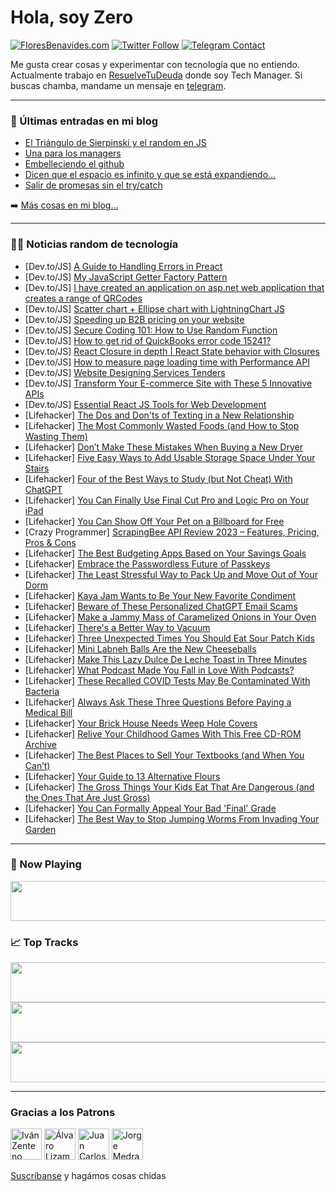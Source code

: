 # Hola, soy Zero

[![FloresBenavides.com](https://img.shields.io/website?down_message=oops&label=MiBlog&style=for-the-badge&up_message=online&url=https%3A%2F%2Ffloresbenavides.com)](https://floresbenavides.com) [![Twitter Follow](https://img.shields.io/twitter/follow/ZeroDragon?color=%231DA1F2&label=Follow&logo=twitter&logoColor=ffffff&style=for-the-badge)](https://twitter.com/zerodragon) [![Telegram Contact](https://img.shields.io/badge/escr%C3%ADbeme-ZeroDragon-%2326A5E4?style=for-the-badge&logo=telegram)](https://t.me/zerodragon)

Me gusta crear cosas y experimentar con tecnología que no entiendo.
Actualmente trabajo en [ResuelveTuDeuda](http://github.com/resuelve) donde soy Tech Manager.
Si buscas chamba, mandame un mensaje en [telegram](https://t.me/zerodragon).

---

### 📕 Últimas entradas en mi blog
<!-- BLOG-POST-LIST:START -->
- [El Triángulo de Sierpinski y el random en JS](https://floresbenavides.com/el-triangulo-de-sierpinski-y-el-random-en-js/)
- [Una para los managers](https://floresbenavides.com/una-para-los-managers/)
- [Embelleciendo el github](https://floresbenavides.com/embelleciendo-el-github/)
- [Dicen que el espacio es infinito y que se está expandiendo…](https://floresbenavides.com/dicen-que-el-espacio-es-infinito-y-que-se-esta-expandiendo/)
- [Salir de promesas sin el try/catch](https://floresbenavides.com/salir-de-promesas-sin-el-try-catch/)
<!-- BLOG-POST-LIST:END -->

➡️ [Más cosas en mi blog...](https://floresbenavides.com)

---

### 👨‍💻 Noticias random de tecnología
<!-- TECH-POSTS:START -->
- [Dev.to/JS] [A Guide to Handling Errors in Preact](https://dev.to/appsignal/a-guide-to-handling-errors-in-preact-3mn9)
- [Dev.to/JS] [My JavaScript Getter Factory Pattern](https://dev.to/adam_cyclones/my-javascript-getter-factory-pattern-46bj)
- [Dev.to/JS] [I have created an application on asp.net web application that creates a range of QRCodes](https://dev.to/adinaparvez/i-have-created-an-application-on-aspnet-web-application-that-creates-a-range-of-qrcodes-mko)
- [Dev.to/JS] [Scatter chart + Ellipse chart with LightningChart JS](https://dev.to/lightningchart/scatter-chart-ellipse-chart-with-lightningchart-js-36cl)
- [Dev.to/JS] [Speeding up B2B pricing on your website](https://dev.to/enterspeed/speeding-up-b2b-pricing-on-your-website-112i)
- [Dev.to/JS] [Secure Coding 101: How to Use Random Function](https://dev.to/smartscanner/secure-coding-101-how-to-use-random-function-50hp)
- [Dev.to/JS] [How to get rid of QuickBooks error code 15241?](https://dev.to/elinawilliam12/how-to-get-rid-of-quickbooks-error-code-15241-252n)
- [Dev.to/JS] [React Closure in depth | React State behavior with Closures](https://dev.to/47karimasif/react-closure-in-depth-react-state-behavior-with-closures-2b5e)
- [Dev.to/JS] [How to measure page loading time with Performance API](https://dev.to/starbist/how-to-measure-page-loading-time-with-performance-api-3gci)
- [Dev.to/JS] [Website Designing Services Tenders](https://dev.to/keralatenders/website-designing-services-tenders-47jd)
- [Dev.to/JS] [Transform Your E-commerce Site with These 5 Innovative APIs](https://dev.to/nikhilxd/transform-your-e-commerce-site-with-these-5-innovative-apis-1362)
- [Dev.to/JS] [Essential React JS Tools for Web Development](https://dev.to/nikhilxd/essential-react-js-tools-for-web-development-29h1)
- [Lifehacker] [The Dos and Don&#39;ts of Texting in a New Relationship](https://lifehacker.com/the-dos-and-donts-of-texting-in-a-new-relationship-1850355096)
- [Lifehacker] [The Most Commonly Wasted Foods &lpar;and How to Stop Wasting Them&rpar;](https://lifehacker.com/the-most-commonly-wasted-foods-and-how-to-stop-wasting-1850359331)
- [Lifehacker] [Don’t Make These Mistakes When Buying a New Dryer](https://lifehacker.com/don-t-make-these-mistakes-when-buying-a-new-dryer-1850368737)
- [Lifehacker] [Five Easy Ways to Add Usable Storage Space Under Your Stairs](https://lifehacker.com/five-easy-ways-to-add-usable-storage-space-under-your-s-1850419374)
- [Lifehacker] [Four of the Best Ways to Study &lpar;but Not Cheat&rpar; With ChatGPT](https://lifehacker.com/four-of-the-best-ways-to-study-but-not-cheat-with-cha-1850419522)
- [Lifehacker] [You Can Finally Use Final Cut Pro and Logic Pro on Your iPad](https://lifehacker.com/you-can-finally-use-final-cut-pro-and-logic-pro-on-your-1850418917)
- [Lifehacker] [You Can Show Off Your Pet on a Billboard for Free](https://lifehacker.com/you-can-show-off-your-pet-on-a-billboard-for-free-1850419296)
- [Crazy Programmer] [ScrapingBee API Review 2023 – Features, Pricing, Pros &amp; Cons](https://www.thecrazyprogrammer.com/2023/05/scrapingbee-review.html)
- [Lifehacker] [The Best Budgeting Apps Based on Your Savings Goals](https://lifehacker.com/the-best-budgeting-apps-based-on-your-savings-goals-1850419365)
- [Lifehacker] [Embrace the Passwordless Future of Passkeys](https://lifehacker.com/embrace-the-passwordless-future-of-passkeys-1850418024)
- [Lifehacker] [The Least Stressful Way to Pack Up and Move Out of Your Dorm](https://lifehacker.com/the-least-stressful-way-to-pack-up-and-move-out-of-your-1850418972)
- [Lifehacker] [Kaya Jam Wants to Be Your New Favorite Condiment](https://lifehacker.com/kaya-jam-wants-to-be-your-new-favorite-condiment-1850417171)
- [Lifehacker] [Beware of These Personalized ChatGPT Email Scams](https://lifehacker.com/beware-of-these-personalized-chatgpt-email-scams-1850417235)
- [Lifehacker] [Make a Jammy Mass of Caramelized Onions in Your Oven](https://lifehacker.com/make-a-jammy-mass-of-caramelized-onions-in-your-oven-1850417250)
- [Lifehacker] [There&#39;s a Better Way to Vacuum](https://lifehacker.com/theres-a-better-way-to-vacuum-1850415089)
- [Lifehacker] [Three Unexpected Times You Should Eat Sour Patch Kids](https://lifehacker.com/three-unexpected-times-you-should-eat-sour-patch-kids-1850416642)
- [Lifehacker] [Mini Labneh Balls Are the New Cheeseballs](https://lifehacker.com/mini-labneh-balls-are-the-new-cheeseballs-1850416133)
- [Lifehacker] [Make This Lazy Dulce De Leche Toast in Three Minutes](https://lifehacker.com/make-this-lazy-dulce-de-leche-toast-in-three-minutes-1850415493)
- [Lifehacker] [What Podcast Made You Fall in Love With Podcasts?](https://lifehacker.com/what-podcast-made-you-fall-in-love-with-podcasts-1850413385)
- [Lifehacker] [These Recalled COVID Tests May Be Contaminated With Bacteria](https://lifehacker.com/these-recalled-covid-tests-may-be-contaminated-with-bac-1850415759)
- [Lifehacker] [Always Ask These Three Questions Before Paying a Medical Bill](https://lifehacker.com/always-ask-these-three-questions-before-paying-a-medica-1850415814)
- [Lifehacker] [Your Brick House Needs Weep Hole Covers](https://lifehacker.com/your-brick-house-needs-weep-hole-covers-1850415342)
- [Lifehacker] [Relive Your Childhood Games With This Free CD-ROM Archive](https://lifehacker.com/relive-your-childhood-games-with-this-free-cd-rom-archi-1850408876)
- [Lifehacker] [The Best Places to Sell Your Textbooks &lpar;and When You Can’t&rpar;](https://lifehacker.com/the-best-places-to-sell-your-textbooks-and-when-you-ca-1850415184)
- [Lifehacker] [Your Guide to 13 Alternative Flours](https://lifehacker.com/your-guide-to-13-alternative-flours-1850414480)
- [Lifehacker] [The Gross Things Your Kids Eat That Are Dangerous &lpar;and the Ones That Are Just Gross&rpar;](https://lifehacker.com/the-gross-things-your-kids-eat-that-are-dangerous-and-1850414968)
- [Lifehacker] [You Can Formally Appeal Your Bad &#39;Final&#39; Grade](https://lifehacker.com/you-can-formally-appeal-your-bad-final-grade-1850414707)
- [Lifehacker] [The Best Way to Stop Jumping Worms From Invading Your Garden](https://lifehacker.com/the-best-way-to-stop-jumping-worms-from-invading-your-g-1850414628)<!-- TECH-POSTS:END -->

---

### 🎵 Now Playing
<a href="https://spotify-now-playing-dun.vercel.app/now-playing?open"><img src="https://spotify-now-playing-dun.vercel.app/now-playing" width="540" height="64"></a>

### 📈 Top Tracks
<a href="https://spotify-now-playing-dun.vercel.app/top-tracks?i=1&open"><img src="https://spotify-now-playing-dun.vercel.app/top-tracks?i=1" width="540" height="64"></a>
<a href="https://spotify-now-playing-dun.vercel.app/top-tracks?i=2&open"><img src="https://spotify-now-playing-dun.vercel.app/top-tracks?i=2" width="540" height="64"></a>
<a href="https://spotify-now-playing-dun.vercel.app/top-tracks?i=3&open"><img src="https://spotify-now-playing-dun.vercel.app/top-tracks?i=3" width="540" height="64"></a>

---

### Gracias a los Patrons
[<img src="https://avatars.githubusercontent.com/u/243380?v=4" alt="Iván Zenteno" width="50px">](https://github.com/k001) [<img src="https://avatars.githubusercontent.com/u/19955639?v=4" alt="Álvaro Lizama" width="50px">](https://github.com/alvarolizama) [<img src="https://avatars.githubusercontent.com/u/2718753?v=4" alt="Juan Carlos Ruiz" width="50px">](https://github.com/JuanCrg90) [<img src="https://avatars.githubusercontent.com/u/37025?v=4" alt="Jorge Medrano" width="50px">](https://github.com/h1pp1e) 

[Suscríbanse](https://www.patreon.com/zerodragon) y hagámos cosas chidas

